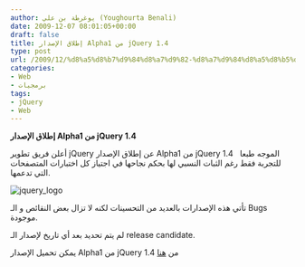 ```yaml
---
author: يوغرطة بن علي (Youghourta Benali)
date: 2009-12-07 08:01:05+00:00
draft: false
title: إطلاق الإصدار Alpha1 من jQuery 1.4
type: post
url: /2009/12/%d8%a5%d8%b7%d9%84%d8%a7%d9%82-%d8%a7%d9%84%d8%a5%d8%b5%d8%af%d8%a7%d8%b1-alpha1-%d9%85%d9%86-jquery-1-4/
categories:
- Web
- برمجيات
tags:
- jQuery
- Web
---
```


**إطلاق الإصدار Alpha1 من jQuery 1.4**



أعلن فريق تطوير jQuery عن إطلاق الإصدار Alpha1 من jQuery 1.4   الموجه طبعا للتجربة فقط رغم الثبات النسبي لها بحكم نجاحها في اجتياز كل اختبارات المتصفحات التي تدعمها.

![jquery_logo](http://www.it-scoop.com/wp-content/uploads/2009/12/jquery_logo-300x73.png)


تأتي هذه الإصدارات بالعديد من التحسينات لكنه لا تزال بعض النقائص و الـ Bugs موجودة.

لم يتم تحديد بعد أي تاريخ لإصدار الـ release candidate.

يمكن تحميل الإصدار Alpha1 من jQuery 1.4 من [هنا](http://code.jquery.com/jquery-1.4a1.min.js)
